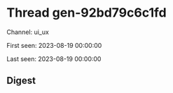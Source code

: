# Thread gen-92bd79c6c1fd
Channel: ui_ux

First seen: 2023-08-19 00:00:00

Last seen: 2023-08-19 00:00:00

## Digest



